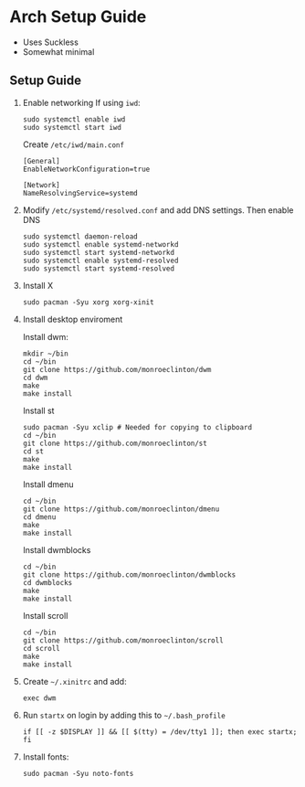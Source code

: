 # Arch Setup Guide

- Uses Suckless
- Somewhat minimal

## Setup Guide

1.  Enable networking
    If using `iwd`:
    ```
    sudo systemctl enable iwd
    sudo systemctl start iwd
    ```
    Create `/etc/iwd/main.conf`
    ```
    [General]
    EnableNetworkConfiguration=true

    [Network]
    NameResolvingService=systemd
    ```
2.  Modify `/etc/systemd/resolved.conf` and add DNS settings. Then enable DNS
    ```
    sudo systemctl daemon-reload
    sudo systemctl enable systemd-networkd
    sudo systemctl start systemd-networkd
    sudo systemctl enable systemd-resolved
    sudo systemctl start systemd-resolved
    ```
3.  Install X
    ```
    sudo pacman -Syu xorg xorg-xinit
    ```
4.  Install desktop enviroment

    Install dwm:
    ```
    mkdir ~/bin
    cd ~/bin
    git clone https://github.com/monroeclinton/dwm
    cd dwm
    make
    make install
    ```
    Install st
    ```
    sudo pacman -Syu xclip # Needed for copying to clipboard
    cd ~/bin
    git clone https://github.com/monroeclinton/st
    cd st
    make
    make install
    ```
    Install dmenu
    ```
    cd ~/bin
    git clone https://github.com/monroeclinton/dmenu
    cd dmenu
    make
    make install
    ```
    Install dwmblocks
    ```
    cd ~/bin
    git clone https://github.com/monroeclinton/dwmblocks
    cd dwmblocks
    make
    make install
    ```
    Install scroll
    ```
    cd ~/bin
    git clone https://github.com/monroeclinton/scroll
    cd scroll
    make
    make install
    ```
5. Create `~/.xinitrc` and add:
    ```
    exec dwm
    ```
6. Run `startx` on login by adding this to `~/.bash_profile`
    ```
    if [[ -z $DISPLAY ]] && [[ $(tty) = /dev/tty1 ]]; then exec startx; fi
    ```
7. Install fonts:
    ```
    sudo pacman -Syu noto-fonts
    ```
